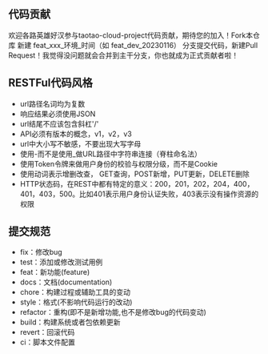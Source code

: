 ## 代码贡献
欢迎各路英雄好汉参与taotao-cloud-project代码贡献，期待您的加入！Fork本仓库 新建 feat_xxx_环境_时间（如 feat_dev_20230116） 分支提交代码，新建Pull Request！我觉得没问题就会合并到主干分支，你也就成为正式贡献者啦！

## RESTFul代码风格
- url路径名词均为复数
- 响应结果必须使用JSON
- url结尾不应该包含斜杠'/'
- API必须有版本的概念，v1，v2，v3
- url中大小写不敏感，不要出现大写字母
- 使用-而不是使用_做URL路径中字符串连接（脊柱命名法）
- 使用Token令牌来做用户身份的校验与权限分级，而不是Cookie
- 使用动词表示增删改查， GET查询，POST新增，PUT更新，DELETE删除
- HTTP状态码，在REST中都有特定的意义：200，201，202，204，400，401，403，500。比如401表示用户身份认证失败，403表示没有操作资源的权限

## 提交规范
- fix：修改bug
- test：添加或修改测试用例
- feat：新功能(feature)
- docs：文档(documentation)
- chore：构建过程或辅助工具的变动
- style：格式(不影响代码运行的改动)
- refactor：重构(即不是新增功能,也不是修改bug的代码变动)
- build：构建系统或者包依赖更新
- revert：回滚代码
- ci：脚本文件配置
